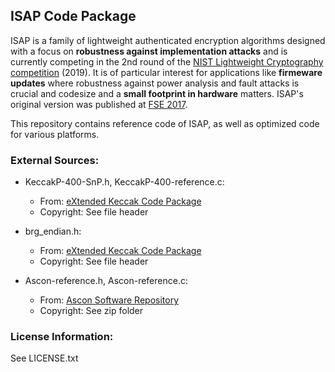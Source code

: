 ## ISAP Code Package

ISAP is a family of lightweight authenticated encryption algorithms designed with a focus on **robustness against implementation attacks** and is currently competing in the 2nd round of the [NIST Lightweight Cryptography competition](https://csrc.nist.gov/Projects/Lightweight-Cryptography/Round-2-Candidates) (2019). It is of particular interest for applications like **firmeware updates** where robustness against power analysis and fault attacks is crucial and codesize and a **small footprint in hardware** matters. ISAP's original version was published at [FSE 2017](https://tosc.iacr.org/index.php/ToSC/article/view/585).

This repository contains reference code of ISAP, as well as optimized code for various platforms.

### External Sources:

* KeccakP-400-SnP.h, KeccakP-400-reference.c:
  * From: [eXtended Keccak Code Package](https://github.com/XKCP/XKCP/tree/master/lib/low/KeccakP-400/Reference)
  * Copyright: See file header

* brg_endian.h:
  * From: [eXtended Keccak Code Package](https://github.com/XKCP/XKCP/tree/master/lib/common)
  * Copyright: See file header

* Ascon-reference.h, Ascon-reference.c:
  * From: [Ascon Software Repository](https://github.com/ascon/crypto_aead/archive/master.zip)
  * Copyright: See zip folder

### License Information:

See LICENSE.txt
